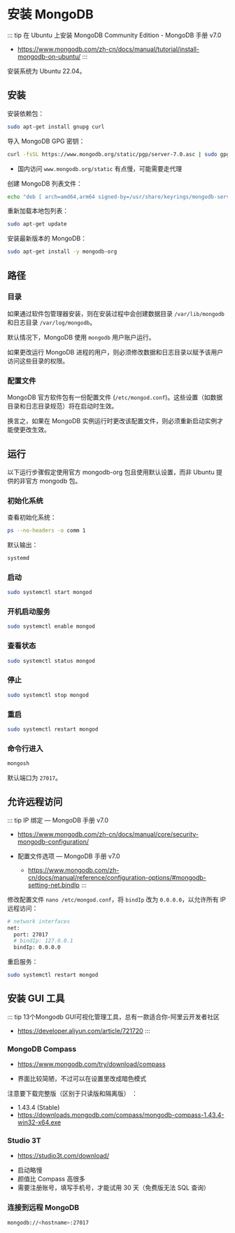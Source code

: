 # 安装 MongoDB

::: tip 在 Ubuntu 上安装 MongoDB Community Edition - MongoDB 手册 v7.0
* https://www.mongodb.com/zh-cn/docs/manual/tutorial/install-mongodb-on-ubuntu/
:::

安装系统为 Ubuntu 22.04。

## 安装

安装依赖包：

```sh
sudo apt-get install gnupg curl
```

导入 MongoDB GPG 密钥：

```sh
curl -fsSL https://www.mongodb.org/static/pgp/server-7.0.asc | sudo gpg -o /usr/share/keyrings/mongodb-server-7.0.gpg --dearmor
```

* 国内访问 `www.mongodb.org/static` 有点慢，可能需要走代理

创建 MongoDB 列表文件：

```sh
echo "deb [ arch=amd64,arm64 signed-by=/usr/share/keyrings/mongodb-server-7.0.gpg ] https://repo.mongodb.org/apt/ubuntu jammy/mongodb-org/7.0 multiverse" | sudo tee /etc/apt/sources.list.d/mongodb-org-7.0.list
```

重新加载本地包列表：

```sh
sudo apt-get update
```

安装最新版本的 MongoDB：

```sh
sudo apt-get install -y mongodb-org
```

## 路径

### 目录
如果通过软件包管理器安装，则在安装过程中会创建数据目录 `/var/lib/mongodb` 和日志目录 `/var/log/mongodb`。

默认情况下，MongoDB 使用 `mongodb` 用户账户运行。

如果更改运行 MongoDB 进程的用户，则必须修改数据和日志目录以赋予该用户访问这些目录的权限。

### 配置文件
MongoDB 官方软件包有一份配置文件 (`/etc/mongod.conf`)。这些设置（如数据目录和日志目录规范）将在启动时生效。

换言之，如果在 MongoDB 实例运行时更改该配置文件，则必须<m>重新启动实例</m>才能使更改生效。

## 运行

以下运行步骤假定使用官方 mongodb-org 包且使用默认设置，而非 Ubuntu 提供的非官方 mongodb 包。

### 初始化系统

查看初始化系统：

```sh
ps --no-headers -o comm 1
```

默认输出：

```sh
systemd
```

### 启动

```sh
sudo systemctl start mongod
```

### 开机启动服务

```sh
sudo systemctl enable mongod
```

### 查看状态

```sh
sudo systemctl status mongod
```

### 停止

```sh
sudo systemctl stop mongod
```

### 重启

```sh
sudo systemctl restart mongod
```

### 命令行进入

```sh
mongosh
```

默认端口为 `27017`。


## 允许远程访问

::: tip IP 绑定 — MongoDB 手册 v7.0
* https://www.mongodb.com/zh-cn/docs/manual/core/security-mongodb-configuration/

* 配置文件选项 — MongoDB 手册 v7.0
  * https://www.mongodb.com/zh-cn/docs/manual/reference/configuration-options/#mongodb-setting-net.bindIp
:::

修改配置文件 `nano /etc/mongod.conf`，将 `bindIp` 改为 `0.0.0.0`，以允许所有 IP 远程访问：

```sh
# network interfaces
net:
  port: 27017
  # bindIp: 127.0.0.1
  bindIp: 0.0.0.0
```

重启服务：

```sh
sudo systemctl restart mongod
```

## 安装 GUI 工具

::: tip 13个Mongodb GUI可视化管理工具，总有一款适合你-阿里云开发者社区
* https://developer.aliyun.com/article/721720
:::

### MongoDB Compass

* https://www.mongodb.com/try/download/compass

- 界面比较简陋，不过可以在设置里改成暗色模式

注意要下载完整版（区别于只读版和隔离版） ：
- 1.43.4 (Stable)
- https://downloads.mongodb.com/compass/mongodb-compass-1.43.4-win32-x64.exe


### Studio 3T

* https://studio3t.com/download/

- 启动略慢
- 颜值比 Compass 高很多
- 需要注册账号，填写手机号，才能试用 30 天（免费版无法 SQL 查询）

### 连接到远程 MongoDB

```sh
mongodb://<hostname>:27017
```